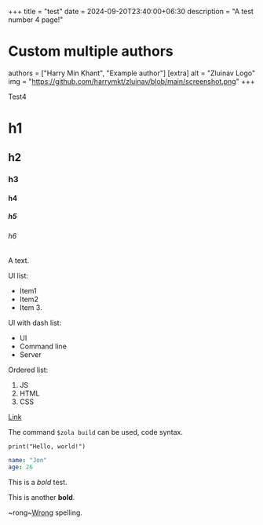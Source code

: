 +++
title = "test"
date = 2024-09-20T23:40:00+06:30
description = "A test number 4 page!"
# Custom multiple authors
authors = ["Harry Min Khant", "Example author"]
[extra]
alt = "Zluinav Logo"
img = "https://github.com/harrymkt/zluinav/blob/main/screenshot.png"
+++

Test4
<!--more-->

# h1
## h2
### h3
#### h4
##### h5
###### h6
A text.

Ul list:
* Item1
* Item2
* Item 3.

Ul with dash list:
- UI
- Command line
- Server

Ordered list:
1. JS
2. HTML
3. CSS

[Link](https://example.com)

The command `$zola build` can be used, code syntax.

```
print("Hello, world!")
```

```yaml
name: "Jon"
age: 26
```
This is a *bold* test.

This is another **bold**.

~rong~<ins>Wrong</ins> spelling.